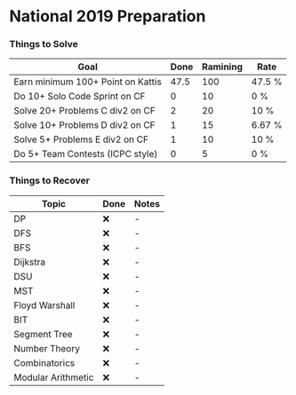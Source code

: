 # National 2019 Preparation

### Things to Solve
| Goal | Done  | Ramining | Rate |
| --- | --- | --- | --- |
| Earn minimum 100+ Point on Kattis | 47.5 | 100 | 47.5 % |
| Do 10+ Solo Code Sprint on CF | 0 | 10 | 0 % |
| Solve 20+ Problems C div2 on CF | 2 | 20 | 10 % |
| Solve 10+ Problems D div2 on CF | 1 | 15 | 6.67 % |
| Solve 5+ Problems E div2 on CF | 1 | 10 | 10 % |
| Do 5+ Team Contests (ICPC style) | 0 | 5 | 0 % |

### Things to Recover
| Topic | Done  | Notes |
| --- | --- | --- |
| DP  | :x: | - |
| DFS  | :x: | - |
| BFS  | :x: | - |
| Dijkstra  | :x: | - |
| DSU  | :x: | - |
| MST  | :x: | - |
| Floyd Warshall  | :x: | - |
| BIT  | :x: | - |
| Segment Tree  | :x: | - |
| Number Theory  | :x: | - |
| Combinatorics  | :x: | - |
| Modular Arithmetic  | :x: | - |
